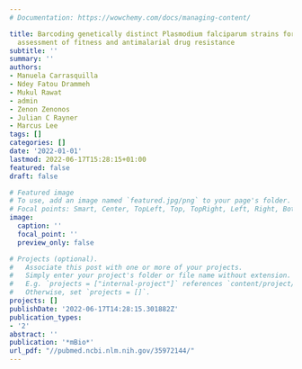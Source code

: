```yaml
---
# Documentation: https://wowchemy.com/docs/managing-content/

title: Barcoding genetically distinct Plasmodium falciparum strains for comparative
  assessment of fitness and antimalarial drug resistance
subtitle: ''
summary: ''
authors:
- Manuela Carrasquilla
- Ndey Fatou Drammeh
- Mukul Rawat
- admin
- Zenon Zenonos
- Julian C Rayner
- Marcus Lee
tags: []
categories: []
date: '2022-01-01'
lastmod: 2022-06-17T15:28:15+01:00
featured: false
draft: false

# Featured image
# To use, add an image named `featured.jpg/png` to your page's folder.
# Focal points: Smart, Center, TopLeft, Top, TopRight, Left, Right, BottomLeft, Bottom, BottomRight.
image:
  caption: ''
  focal_point: ''
  preview_only: false

# Projects (optional).
#   Associate this post with one or more of your projects.
#   Simply enter your project's folder or file name without extension.
#   E.g. `projects = ["internal-project"]` references `content/project/deep-learning/index.md`.
#   Otherwise, set `projects = []`.
projects: []
publishDate: '2022-06-17T14:28:15.301882Z'
publication_types:
- '2'
abstract: ''
publication: '*mBio*'
url_pdf: "//pubmed.ncbi.nlm.nih.gov/35972144/"
---
```

